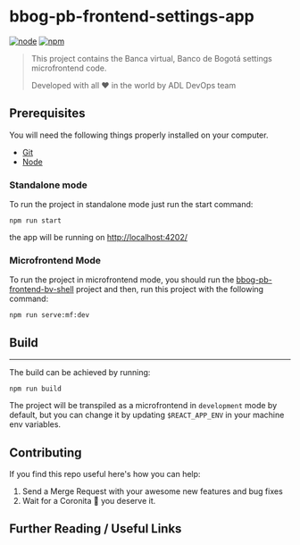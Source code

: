 # bbog-pb-frontend-settings-app

[![node](https://img.shields.io/badge/node-v14.17.13-green.svg)](https://nodejs.org)
[![npm](https://img.shields.io/badge/npm-6.X-green.svg)](https://www.npmjs.com/)

> This project contains the Banca virtual, Banco de Bogotá settings microfrontend code.
>
> Developed with all :heart: in the world by ADL DevOps team

## Prerequisites

You will need the following things properly installed on your computer.

- [Git](http://git-scm.com/)
- [Node](https://nodejs.org)

### Standalone mode

To run the project in standalone mode just run the start command:

```
npm run start
```

the app will be running on [http://localhost:4202/](http://localhost:4202/)

### Microfrontend Mode

To run the project in microfrontend mode, you should run the [bbog-pb-frontend-bv-shell](https://github.avaldigitallabs.com/avaldigitallabs/bbog-pb-frontend-bv-shell) project and then, run this project with the following command:

```
npm run serve:mf:dev
```

## Build

---

The build can be achieved by running:

```
npm run build
```

The project will be transpiled as a microfrontend in `development` mode by default, but you can change it by updating `$REACT_APP_ENV` in your machine env variables.

## Contributing

If you find this repo useful here's how you can help:

1. Send a Merge Request with your awesome new features and bug fixes
2. Wait for a Coronita :beer: you deserve it.

## Further Reading / Useful Links
